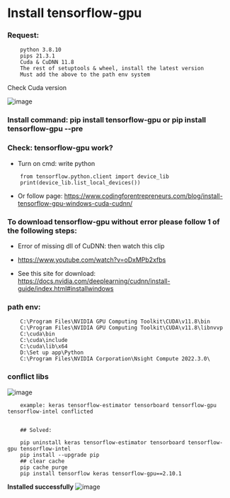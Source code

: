 # Install tensorflow-gpu
### Request:
```
	python 3.8.10
	pips 21.3.1
	Cuda & CuDNN 11.8
	The rest of setuptools & wheel, install the latest version
	Must add the above to the path env system
```
Check Cuda version

![image](https://github.com/Clapboiz/Set-up-Tool-App/assets/112185647/424c88ed-2378-4543-ba74-3eb78b41acbe)

### Install command: pip install tensorflow-gpu or pip install tensorflow-gpu --pre

### Check: tensorflow-gpu work?
* Turn on cmd: write python
```
	from tensorflow.python.client import device_lib
	print(device_lib.list_local_devices())
```

* Or follow page: https://www.codingforentrepreneurs.com/blog/install-tensorflow-gpu-windows-cuda-cudnn/

### To download tensorflow-gpu without error please follow 1 of the following steps:

* Error of missing dll of CuDNN: then watch this clip

* https://www.youtube.com/watch?v=oDxMPb2xfbs

* See this site for download: https://docs.nvidia.com/deeplearning/cudnn/install-guide/index.html#installwindows

### path env: 
```
	C:\Program Files\NVIDIA GPU Computing Toolkit\CUDA\v11.8\bin
	C:\Program Files\NVIDIA GPU Computing Toolkit\CUDA\v11.8\libnvvp
	C:\cuda\bin
	C:\cuda\include
	C:\cuda\lib\x64
	D:\Set up app\Python
	C:\Program Files\NVIDIA Corporation\Nsight Compute 2022.3.0\
```

### conflict libs

![image](https://github.com/Clapboiz/Set-up-Tool-App/assets/112185647/490793f9-a9e1-41d4-8f9d-4fe7f5005e9f)
```
	example: keras tensorflow-estimator tensorboard tensorflow-gpu tensorflow-intel conflicted


	## Solved:

 	pip uninstall keras tensorflow-estimator tensorboard tensorflow-gpu tensorflow-intel
	pip install --upgrade pip
	## clear cache
	pip cache purge
	pip install tensorflow keras tensorflow-gpu==2.10.1		
```
**Installed successfully**
![image](https://github.com/Clapboiz/Set-up-Tool-App/assets/112185647/4fa34b05-fb9f-4fc0-a5ad-dcbdce76d694)

